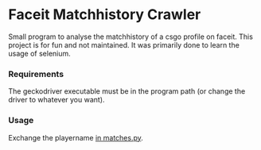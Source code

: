 # Faceit Matchhistory Crawler

Small program to analyse the matchhistory of a csgo profile on faceit. This project is for fun and not maintained. It was primarily done to learn the usage of selenium.

### Requirements
The geckodriver executable must be in the program path (or change the driver to whatever you want).

### Usage
Exchange the playername [in matches.py](https://github.com/froznsm/faceit-matchhistory-crawler/blob/master/matches.py#L99).
